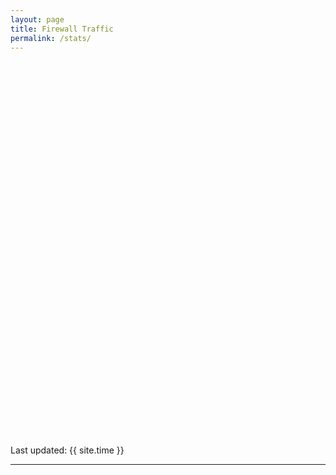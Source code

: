 ```yaml
---
layout: page
title: Firewall Traffic
permalink: /stats/
---
```


<script type="text/javascript"
          src="https://www.google.com/jsapi?autoload={
            'modules':[{
              'name':'visualization',
              'version':'1.1',
              'packages':['bar']
            }]
          }"></script>

<script type="text/javascript">
      google.setOnLoadCallback(drawChart);

      function drawChart() {
        var data = google.visualization.arrayToDataTable([
          ['Day', 'Traffic In [GB]', 'Traffic Out [GB]'],
{% for t in site.data.traffic %}['{{ t.logday }}', {{ t.gb_in | round: 2 }}, {{ t.gb_out | round: 2 }}], {% endfor %}
          ]);

        var options = {
          title: 'Daily Traffic',
          //curveType: 'fuction',
          bar: { groupWidth: '75%' },
          isStacked: true,
          animation: {
            startup: true
          },
          legend: { position: 'bottom' }
        };

        var chart = new google.charts.Bar(document.getElementById('curve_chart'));

        chart.draw(data, options);
      }
</script>

<div id="curve_chart" style="width: auto; max-width: 100%; height: 600px;"></div>

Last updated: {{ site.time }}

-----
<script type="text/javascript">
      google.load("visualization", "1.1", {packages:["bar"]});
      google.setOnLoadCallback(drawChart);
      function drawChart() {
                        var data = google.visualization.arrayToDataTable([
          ['Day', 'Traffic In [GB]', 'Traffic Out [GB]'],
{% for t in site.data.traffic %}['{{ t.logday }}', {{ t.gb_in | round: 2 }}, {{ t.gb_out | round: 2 }}], {% endfor %}
          ]);

        var options = {
          chart: {
            title: 'Firewall Traffic',
            subtitle: 'Daily Traffic',
          },
          isStacked: true,
          animation: {
            startup: true
          },
          bars: 'horizontal' // Required for Material Bar Charts.
        };

        var chart = new google.charts.Bar(document.getElementById('barchart_material'));

        chart.draw(data, options);
      }
    </script>

<div id="barchart_material" style="width: 900px; height: 500px;"></div>

